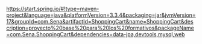 https://start.spring.io/#!type=maven-project&language=java&platformVersion=3.3.4&packaging=jar&jvmVersion=17&groupId=com.Sena&artifactId=ShoppingCart&name=ShoppingCart&description=proyecto%20base%20para%20los%20formativos&packageName=com.Sena.ShoppingCart&dependencies=data-jpa,devtools,mysql,web